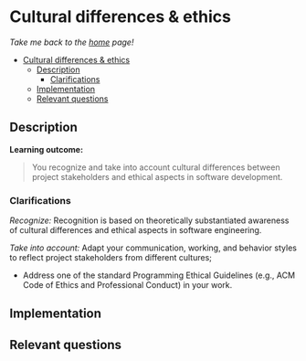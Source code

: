 # Cultural differences & ethics

_Take me back to the [home](../README.md#learning-outcomes) page!_

- [Cultural differences \& ethics](#cultural-differences--ethics)
  - [Description](#description)
    - [Clarifications](#clarifications)
  - [Implementation](#implementation)
  - [Relevant questions](#relevant-questions)

## Description

**Learning outcome:**

> You recognize and take into account cultural differences between project stakeholders and ethical aspects in software development.

### Clarifications

_Recognize:_ Recognition is based on theoretically substantiated awareness of cultural differences and ethical aspects in software engineering.

_Take into account:_ Adapt your communication, working, and behavior styles to reflect project stakeholders from different cultures;

- Address one of the standard Programming Ethical Guidelines (e.g., ACM Code of Ethics and Professional Conduct) in your work.

## Implementation

## Relevant questions
